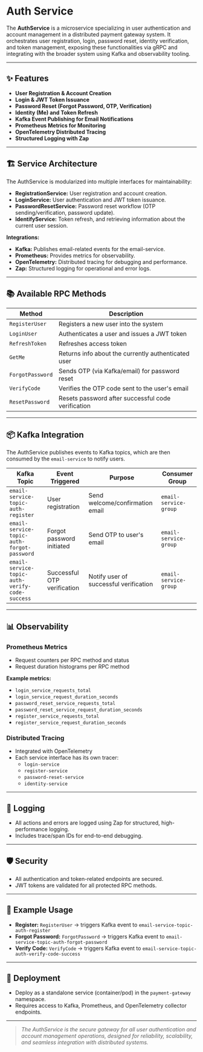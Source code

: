 # Auth Service

The **AuthService** is a microservice specializing in user authentication and account management in a distributed payment gateway system. It orchestrates user registration, login, password reset, identity verification, and token management, exposing these functionalities via gRPC and integrating with the broader system using Kafka and observability tooling.

---

## ✨ Features

- **User Registration & Account Creation**
- **Login & JWT Token Issuance**
- **Password Reset (Forgot Password, OTP, Verification)**
- **Identity (Me) and Token Refresh**
- **Kafka Event Publishing for Email Notifications**
- **Prometheus Metrics for Monitoring**
- **OpenTelemetry Distributed Tracing**
- **Structured Logging with Zap**

---

## 🏗️ Service Architecture

The AuthService is modularized into multiple interfaces for maintainability:

- **RegistrationService:** User registration and account creation.
- **LoginService:** User authentication and JWT token issuance.
- **PasswordResetService:** Password reset workflow (OTP sending/verification, password update).
- **IdentifyService:** Token refresh, and retrieving information about the current user session.

**Integrations:**

- **Kafka:** Publishes email-related events for the email-service.
- **Prometheus:** Provides metrics for observability.
- **OpenTelemetry:** Distributed tracing for debugging and performance.
- **Zap:** Structured logging for operational and error logs.

---

## 📚 Available RPC Methods

| Method            | Description                                                  |
|-------------------|-------------------------------------------------------------|
| `RegisterUser`    | Registers a new user into the system                        |
| `LoginUser`       | Authenticates a user and issues a JWT token                 |
| `RefreshToken`    | Refreshes access token                                      |
| `GetMe`           | Returns info about the currently authenticated user         |
| `ForgotPassword`  | Sends OTP (via Kafka/email) for password reset              |
| `VerifyCode`      | Verifies the OTP code sent to the user's email              |
| `ResetPassword`   | Resets password after successful code verification          |


---

## 📦 Kafka Integration

The AuthService publishes events to Kafka topics, which are then consumed by the `email-service` to notify users.

| Kafka Topic                                | Event Triggered                   | Purpose                                              | Consumer Group         |
|--------------------------------------------|-----------------------------------|------------------------------------------------------|------------------------|
| `email-service-topic-auth-register`        | User registration                 | Send welcome/confirmation email                      | `email-service-group`  |
| `email-service-topic-auth-forgot-password` | Forgot password initiated         | Send OTP to user's email                             | `email-service-group`  |
| `email-service-topic-auth-verify-code-success` | Successful OTP verification    | Notify user of successful verification               | `email-service-group`  |

---

## 📊 Observability

### Prometheus Metrics

- Request counters per RPC method and status
- Request duration histograms per RPC method

**Example metrics:**

- `login_service_requests_total`
- `login_service_request_duration_seconds`
- `password_reset_service_requests_total`
- `password_reset_service_request_duration_seconds`
- `register_service_requests_total`
- `register_service_request_duration_seconds`

### Distributed Tracing

- Integrated with OpenTelemetry
- Each service interface has its own tracer:
    - `login-service`
    - `register-service`
    - `password-reset-service`
    - `identity-service`

---

## 📂 Logging

- All actions and errors are logged using Zap for structured, high-performance logging.
- Includes trace/span IDs for end-to-end debugging.

---

## 🛡️ Security

- All authentication and token-related endpoints are secured.
- JWT tokens are validated for all protected RPC methods.

---

## 📝 Example Usage

- **Register:**
  `RegisterUser` → triggers Kafka event to `email-service-topic-auth-register`
- **Forgot Password:**
  `ForgotPassword` → triggers Kafka event to `email-service-topic-auth-forgot-password`
- **Verify Code:**
  `VerifyCode` → triggers Kafka event to `email-service-topic-auth-verify-code-success`

---

## 🚀 Deployment

- Deploy as a standalone service (container/pod) in the `payment-gateway` namespace.
- Requires access to Kafka, Prometheus, and OpenTelemetry collector endpoints.

---

> _The AuthService is the secure gateway for all user authentication and account management operations, designed for reliability, scalability, and seamless integration with distributed systems._